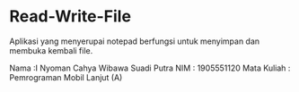 # Read-Write-File
Aplikasi yang menyerupai notepad berfungsi untuk menyimpan dan membuka kembali file. 

Nama :I Nyoman Cahya Wibawa Suadi Putra
NIM  : 1905551120
Mata Kuliah : Pemrograman Mobil Lanjut (A)
